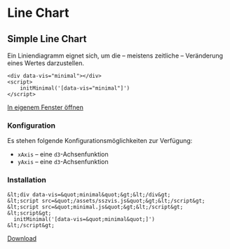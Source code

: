 # Line Chart

## Simple Line Chart

Ein Liniendiagramm eignet sich, um die – meistens zeitliche – Veränderung eines Wertes darzustellen.


```bg-plain|run-script
<div data-vis="minimal"></div>
<script>
    initMinimal('[data-vis="minimal"]')
</script>
```

[In eigenem Fenster öffnen](examples/line-chart/minimal.html)

### Konfiguration

Es stehen folgende Konfigurationsmöglichkeiten zur Verfügung:

* `xAxis` – eine `d3`-Achsenfunktion
* `yAxis` – eine `d3`-Achsenfunktion

### Installation

```specimen-code
&lt;div data-vis=&quot;minimal&quot;&gt;&lt;/div&gt;
&lt;script src=&quot;/assets/sszvis.js&quot;&gt;&lt;/script&gt;
&lt;script src=&quot;minimal.js&quot;&gt;&lt;/script&gt;
&lt;script&gt;
  initMinimal('[data-vis=&quot;minimal&quot;]')
&lt;/script&gt;
```

[Download](docs/downloads/line-chart.zip)
